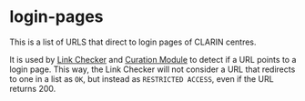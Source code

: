 # login-pages
This is a list of URLS that direct to login pages of CLARIN centres.

It is used by [Link Checker](https://github.com/acdh-oeaw/stormychecker) and [Curation Module](https://github.com/clarin-eric/clarin-curation-module) to detect if a URL points to a login page. This way, the Link Checker will not consider a URL that redirects to one in a list as `OK`, but instead as `RESTRICTED ACCESS`, even if the URL returns 200.

